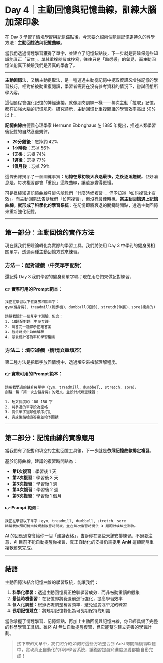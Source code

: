 # Day 4｜主動回憶與記憶曲線，訓練大腦加深印象

在 Day 3 學習了情境學習與記憶錨點後，今天要介紹兩個能讓記憶更持久的科學方法：**主動回憶法**與**記憶曲線**。

當我們透過情境學習獲得了單字，並建立了記憶錨點後，下一步就是要確保這些知識能真正「留住」。單純重複閱讀或抄寫，往往只是「熟悉感」的錯覺，而主動回憶法能真正檢驗我們是否真的學會了。

---

**主動回憶**法，又稱主動提取法，是一種透過主動從記憶中提取資訊來增強記憶的學習技巧。相對於被動重複閱讀，學習者需要在沒有參考資料的情況下，嘗試回想所學內容。

這個過程會強化記憶的神經連接，就像肌肉訓練一樣——每次主動「拉取」記憶，都在加強大腦的記憶肌肉。研究顯示，主動回憶比重複閱讀的學習效率高出 50% 以上。

**記憶曲線**由德國心理學家 Hermann Ebbinghaus 在 1885 年提出，描述人類學習後記憶的自然衰退規律。

* **20分鐘後**：忘掉約 42%
* **1小時後**：忘掉 56%
* **1天後**：忘掉 74%
* **1週後**：忘掉 77%
* **1個月後**：忘掉 79%

這條曲線揭示了一個關鍵事實：**記憶在最初幾天衰退最快，之後逐漸趨緩**。但好消息是，每次複習都會「重設」這條曲線，讓遺忘變得更慢。

可是單純知道記憶曲線只能告訴我們「什麼時候複習」，但不知道「如何複習才有效」。而主動回憶法告訴我們「如何複習」，但沒有最佳時機。**當主動回憶遇上記憶曲線，就形成了科學化的學習系統**：在記憶即將衰退的關鍵時間點，透過主動回憶來重新強化記憶。

---

## 第一部分：主動回憶的實作方法

現在讓我們把理論轉化為實際的學習工具。我們將使用 Day 3 中學到的健身房相關單字，透過兩種主動回憶方式來練習。

### 方法一：配對遊戲（中英單字配對）

還記得 Day 3 我們學習的健身房單字嗎？現在用它們來做配對練習。

#### 👉 實際可用的 Prompt 範本：

```
我正在學習以下健身房相關單字：  
gym(健身房)、treadmill(跑步機)、dumbbell(啞鈴)、stretch(伸展)、sore(痠痛的)  

請幫我設計一個單字卡測驗，包含：  
1. 10題配對題（中英互譯）  
2. 每答完一題顯示正確答案  
3. 答錯時提供詳細解釋  
4. 最後統計答對率和學習建議  
```

### 方法二：填空遊戲（情境文章填空）

第二種方法是把單字放回情境中，透過填空來檢驗理解程度。

#### 👉 實際可用的 Prompt 範本：

```
請用我學過的健身房單字（gym, treadmill, dumbbell, stretch, sore），  
創建一篇「第一次去健身房」的短文，並設計成填空練習：  

1. 短文長度約 100-150 字  
2. 將學過的單字設為空格  
3. 提供單字選項但順序打亂  
4. 完成後請檢查答案並給予回饋  
```

---

## 第二部分：記憶曲線的實際應用

當我們有了配對和填空的主動回憶工具後，下一步就是**依照記憶曲線排定複習**。

基於記憶曲線，建議的複習時間點為：

* **第1次複習**：學習後 1 天
* **第2次複習**：學習後 3 天
* **第3次複習**：學習後 1 週
* **第4次複習**：學習後 2 週
* **第5次複習**：學習後 1 個月

#### 👉 Prompt 範例：

```
我正在學習以下單字：gym, treadmill, dumbbell, stretch, sore  
請幫我依照記憶曲線規劃複習時間表，並在每次複習時提供 3 題配對或填空測驗。  
```

AI 的回應通常會給你一個「建議表格」，告訴你在哪些天該安排練習。不過要注意，AI 目前不能自動提醒你複習，真正自動化的安排仍需要用 **Anki** 這類間隔重複軟體來完成。

---

## 結語

主動回憶法結合記憶曲線的學習系統，能讓我們：

1. **科學化學習**：透過主動回憶真正檢驗學習成效，而非被動重讀的假象
2. **最佳時機復習**：在記憶即將衰退前進行強化，提高學習效率
3. **個人化調整**：根據表現調整複習頻率，避免過度或不足的練習
4. **長期記憶建立**：將短期記憶轉化為可長期保持的知識

當你掌握了情境學習、記憶錨點，再加上主動回憶與記憶曲線，你已經具備了完整的科學學習工具組。雖然 AI 無法自動提醒復習，但它能幫你建立完善的學習計劃。

> 接下來的文章中，我們將介紹如何將這些方法整合到 Anki 等間隔複習軟體中，實現真正自動化的科學學習系統，讓復習提醒和進度追蹤都能自動完成！
